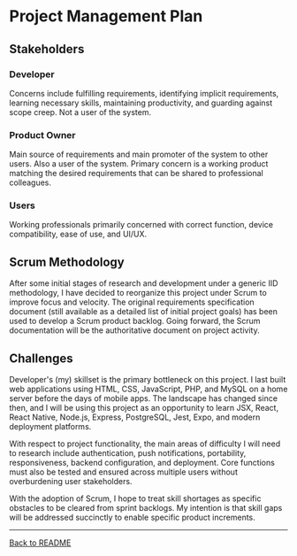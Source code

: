 # Project Management Plan

## Stakeholders

### Developer

Concerns include fulfilling requirements, identifying implicit requirements, learning necessary skills, maintaining productivity, and guarding against scope creep. Not a user of the system.

### Product Owner

Main source of requirements and main promoter of the system to other users. Also a user of the system. Primary concern is a working product matching the desired requirements that can be shared to professional colleagues.

### Users

Working professionals primarily concerned with correct function, device compatibility, ease of use, and UI/UX.

## Scrum Methodology

After some initial stages of research and development under a generic IID methodology, I have decided to reorganize this project under Scrum to improve focus and velocity. The original requirements specification document (still available as a detailed list of initial project goals) has been used to develop a Scrum product backlog. Going forward, the Scrum documentation will be the authoritative document on project activity.

## Challenges

Developer's (my) skillset is the primary bottleneck on this project. I last built web applications using HTML, CSS, JavaScript, PHP, and MySQL on a home server before the days of mobile apps. The landscape has changed since then, and I will be using this project as an opportunity to learn JSX, React, React Native, Node.js, Express, PostgreSQL, Jest, Expo, and modern deployment platforms.

With respect to project functionality, the main areas of difficulty I will need to research include authentication, push notifications, portability, responsiveness, backend configuration, and deployment. Core functions must also be tested and ensured across multiple users without overburdening user stakeholders.

With the adoption of Scrum, I hope to treat skill shortages as specific obstacles to be cleared from sprint backlogs. My intention is that skill gaps will be addressed succinctly to enable specific product increments.

---

[Back to README](../README.md)
